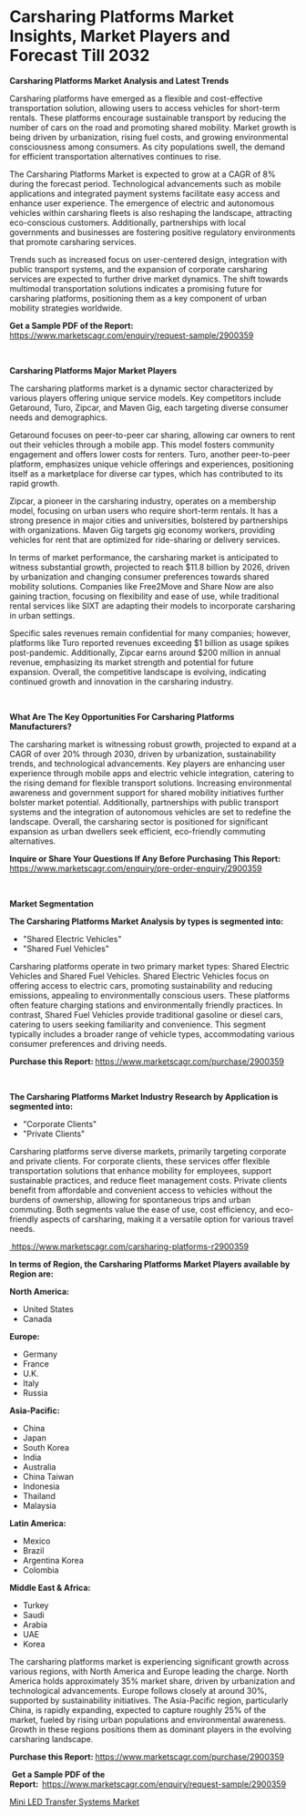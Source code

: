 <p><h1>Carsharing Platforms Market Insights, Market Players and Forecast Till 2032</h1></p><p><strong>Carsharing Platforms Market Analysis and Latest Trends</strong></p>
<p><p>Carsharing platforms have emerged as a flexible and cost-effective transportation solution, allowing users to access vehicles for short-term rentals. These platforms encourage sustainable transport by reducing the number of cars on the road and promoting shared mobility. Market growth is being driven by urbanization, rising fuel costs, and growing environmental consciousness among consumers. As city populations swell, the demand for efficient transportation alternatives continues to rise.</p><p>The Carsharing Platforms Market is expected to grow at a CAGR of 8% during the forecast period. Technological advancements such as mobile applications and integrated payment systems facilitate easy access and enhance user experience. The emergence of electric and autonomous vehicles within carsharing fleets is also reshaping the landscape, attracting eco-conscious customers. Additionally, partnerships with local governments and businesses are fostering positive regulatory environments that promote carsharing services.</p><p>Trends such as increased focus on user-centered design, integration with public transport systems, and the expansion of corporate carsharing services are expected to further drive market dynamics. The shift towards multimodal transportation solutions indicates a promising future for carsharing platforms, positioning them as a key component of urban mobility strategies worldwide.</p></p>
<p><strong>Get a Sample PDF of the Report:&nbsp;</strong> <a href="https://www.marketscagr.com/enquiry/request-sample/2900359?utm_campaign=3177&utm_medium=2&utm_source=Github&utm_content=ia&utm_term=16032025&utm_id=carsharing-platforms">https://www.marketscagr.com/enquiry/request-sample/2900359</a></p>
<p>&nbsp;</p>
<p><strong>Carsharing Platforms Major Market Players</strong></p>
<p><p>The carsharing platforms market is a dynamic sector characterized by various players offering unique service models. Key competitors include Getaround, Turo, Zipcar, and Maven Gig, each targeting diverse consumer needs and demographics.</p><p>Getaround focuses on peer-to-peer car sharing, allowing car owners to rent out their vehicles through a mobile app. This model fosters community engagement and offers lower costs for renters. Turo, another peer-to-peer platform, emphasizes unique vehicle offerings and experiences, positioning itself as a marketplace for diverse car types, which has contributed to its rapid growth.</p><p>Zipcar, a pioneer in the carsharing industry, operates on a membership model, focusing on urban users who require short-term rentals. It has a strong presence in major cities and universities, bolstered by partnerships with organizations. Maven Gig targets gig economy workers, providing vehicles for rent that are optimized for ride-sharing or delivery services.</p><p>In terms of market performance, the carsharing market is anticipated to witness substantial growth, projected to reach $11.8 billion by 2026, driven by urbanization and changing consumer preferences towards shared mobility solutions. Companies like Free2Move and Share Now are also gaining traction, focusing on flexibility and ease of use, while traditional rental services like SIXT are adapting their models to incorporate carsharing in urban settings.</p><p>Specific sales revenues remain confidential for many companies; however, platforms like Turo reported revenues exceeding $1 billion as usage spikes post-pandemic. Additionally, Zipcar earns around $200 million in annual revenue, emphasizing its market strength and potential for future expansion. Overall, the competitive landscape is evolving, indicating continued growth and innovation in the carsharing industry.</p></p>
<p>&nbsp;</p>
<p><strong>What Are The Key Opportunities For Carsharing Platforms Manufacturers?</strong></p>
<p><p>The carsharing market is witnessing robust growth, projected to expand at a CAGR of over 20% through 2030, driven by urbanization, sustainability trends, and technological advancements. Key players are enhancing user experience through mobile apps and electric vehicle integration, catering to the rising demand for flexible transport solutions. Increasing environmental awareness and government support for shared mobility initiatives further bolster market potential. Additionally, partnerships with public transport systems and the integration of autonomous vehicles are set to redefine the landscape. Overall, the carsharing sector is positioned for significant expansion as urban dwellers seek efficient, eco-friendly commuting alternatives.</p></p>
<p><strong>Inquire or Share Your Questions If Any Before Purchasing This Report:</strong> <a href="https://www.marketscagr.com/enquiry/pre-order-enquiry/2900359?utm_campaign=3177&utm_medium=2&utm_source=Github&utm_content=ia&utm_term=16032025&utm_id=carsharing-platforms">https://www.marketscagr.com/enquiry/pre-order-enquiry/2900359</a></p>
<p>&nbsp;</p>
<p><strong>Market Segmentation</strong></p>
<p><strong>The Carsharing Platforms Market Analysis by types is segmented into:</strong></p>
<p><ul><li>"Shared Electric Vehicles"</li><li>"Shared Fuel Vehicles"</li></ul></p>
<p><p>Carsharing platforms operate in two primary market types: Shared Electric Vehicles and Shared Fuel Vehicles. Shared Electric Vehicles focus on offering access to electric cars, promoting sustainability and reducing emissions, appealing to environmentally conscious users. These platforms often feature charging stations and environmentally friendly practices. In contrast, Shared Fuel Vehicles provide traditional gasoline or diesel cars, catering to users seeking familiarity and convenience. This segment typically includes a broader range of vehicle types, accommodating various consumer preferences and driving needs.</p></p>
<p><strong>Purchase this Report:&nbsp;</strong><a href="https://www.marketscagr.com/purchase/2900359?utm_campaign=3177&utm_medium=2&utm_source=Github&utm_content=ia&utm_term=16032025&utm_id=carsharing-platforms">https://www.marketscagr.com/purchase/2900359</a></p>
<p>&nbsp;</p>
<p><strong>The Carsharing Platforms Market Industry Research by Application is segmented into:</strong></p>
<p><ul><li>"Corporate Clients"</li><li>"Private Clients"</li></ul></p>
<p><p>Carsharing platforms serve diverse markets, primarily targeting corporate and private clients. For corporate clients, these services offer flexible transportation solutions that enhance mobility for employees, support sustainable practices, and reduce fleet management costs. Private clients benefit from affordable and convenient access to vehicles without the burdens of ownership, allowing for spontaneous trips and urban commuting. Both segments value the ease of use, cost efficiency, and eco-friendly aspects of carsharing, making it a versatile option for various travel needs.</p></p>
<p><a href="https://www.marketscagr.com/carsharing-platforms-r2900359?utm_campaign=3177&utm_medium=2&utm_source=Github&utm_content=ia&utm_term=16032025&utm_id=carsharing-platforms">&nbsp;https://www.marketscagr.com/carsharing-platforms-r2900359</a></p>
<p><strong>In terms of Region, the Carsharing Platforms Market Players available by Region are:</strong></p>
<p>
    <p> <strong> North America: </strong>
        <ul>
            <li>United States</li>
            <li>Canada</li>
        </ul>
        </p> 
    <p> <strong> Europe: </strong>
        <ul>
            <li>Germany</li>
            <li>France</li>
            <li>U.K.</li>
            <li>Italy</li>
            <li>Russia</li>
        </ul>
        </p> 
    <p> <strong> Asia-Pacific: </strong>
        <ul>
            <li>China</li>
            <li>Japan</li>
            <li>South Korea</li>
            <li>India</li>
            <li>Australia</li>
            <li>China Taiwan</li>
            <li>Indonesia</li>
            <li>Thailand</li>
            <li>Malaysia</li>
        </ul>
        </p> 
    <p> <strong> Latin America: </strong>
        <ul>
            <li>Mexico</li>
            <li>Brazil</li>
            <li>Argentina Korea</li>
            <li>Colombia</li>
        </ul>
        </p> 
    <p> <strong> Middle East & Africa: </strong>
        <ul>
            <li>Turkey</li>
            <li>Saudi</li>
            <li>Arabia</li>
            <li>UAE</li>
            <li>Korea</li>
        </ul>
    </p>
    </p>
<p><p>The carsharing platforms market is experiencing significant growth across various regions, with North America and Europe leading the charge. North America holds approximately 35% market share, driven by urbanization and technological advancements. Europe follows closely at around 30%, supported by sustainability initiatives. The Asia-Pacific region, particularly China, is rapidly expanding, expected to capture roughly 25% of the market, fueled by rising urban populations and environmental awareness. Growth in these regions positions them as dominant players in the evolving carsharing landscape.</p></p>
<p><strong>Purchase this Report: </strong><a href="https://www.marketscagr.com/purchase/2900359?utm_campaign=3177&utm_medium=2&utm_source=Github&utm_content=ia&utm_term=16032025&utm_id=carsharing-platforms">https://www.marketscagr.com/purchase/2900359</a></p>
<p>&nbsp;<strong>Get a Sample PDF of the Report:&nbsp;&nbsp;</strong><a href="https://www.marketscagr.com/enquiry/request-sample/2900359?utm_campaign=3177&utm_medium=2&utm_source=Github&utm_content=ia&utm_term=16032025&utm_id=carsharing-platforms">https://www.marketscagr.com/enquiry/request-sample/2900359</a></p>
<p><strong></strong></p>
<p><p><a href="https://github.com/lefiobakali/Market-Research-Report-List-1/blob/main/mini-led-transfer-systems-market.md?utm_campaign=3177&utm_medium=2&utm_source=Github&utm_content=ia&utm_term=16032025&utm_id=carsharing-platforms">Mini LED Transfer Systems Market</a></p></p>